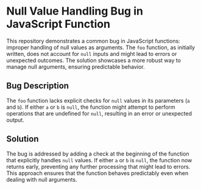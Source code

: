 # Null Value Handling Bug in JavaScript Function

This repository demonstrates a common bug in JavaScript functions: improper handling of null values as arguments. The `foo` function, as initially written, does not account for `null` inputs and might lead to errors or unexpected outcomes. The solution showcases a more robust way to manage null arguments, ensuring predictable behavior.

## Bug Description
The `foo` function lacks explicit checks for `null` values in its parameters (`a` and `b`). If either `a` or `b` is `null`, the function might attempt to perform operations that are undefined for `null`, resulting in an error or unexpected output. 

## Solution
The bug is addressed by adding a check at the beginning of the function that explicitly handles `null` values. If either `a` or `b` is `null`, the function now returns early, preventing any further processing that might lead to errors. This approach ensures that the function behaves predictably even when dealing with null arguments.